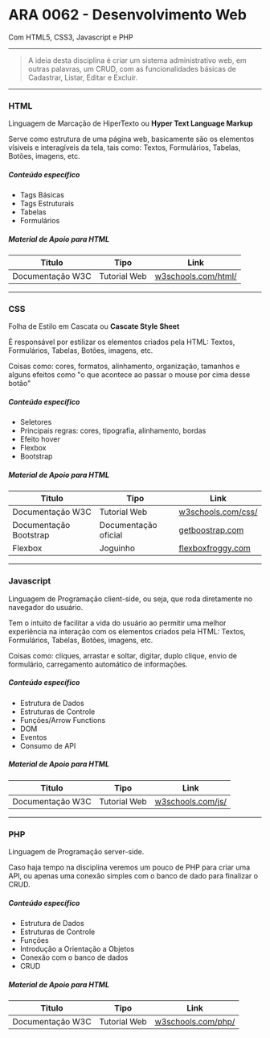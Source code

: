 # ARA 0062 - Desenvolvimento Web

Com HTML5, CSS3, Javascript e PHP

---

> A ideia desta disciplina é criar um sistema administrativo web, em outras palavras, um CRUD, com as funcionalidades básicas de Cadastrar, Listar, Editar e Excluir.

--- 
### HTML

Linguagem de Marcação de HiperTexto ou **Hyper Text Language Markup** 

Serve como estrutura de uma página web, basicamente são os elementos vísiveis e interagíveis da tela, tais como: Textos, Formulários, Tabelas, Botões, imagens, etc.

##### Conteúdo específico
* Tags Básicas
* Tags Estruturais
* Tabelas
* Formulários

##### Material de Apoio para HTML
<table>
<thead>
<tr>
<th>Titulo</th>
<th>Tipo</th>
<th>Link</th>
</tr>
</thead>
<tbody>
<tr>
<td>Documentação W3C</td>
<td>Tutorial Web</td>
<td><a href="https://www.w3schools.com/html/">w3schools.com/html/</a></td>
</tr>
</tbody>
</table>

--- 
### CSS

Folha de Estilo em Cascata ou **Cascate Style Sheet** 

É responsável por estilizar os elementos criados pela HTML: Textos, Formulários, Tabelas, Botões, imagens, etc.

Coisas como: cores, formatos, alinhamento, organização, tamanhos e alguns efeitos como "o que acontece ao passar o mouse por cima desse botão"

##### Conteúdo específico
* Seletores
* Principais regras: cores, tipografia, alinhamento, bordas
* Efeito hover
* Flexbox
* Bootstrap


##### Material de Apoio para HTML
<table>
<thead>
<tr>
<th>Titulo</th>
<th>Tipo</th>
<th>Link</th>
</tr>
</thead>
<tbody>
<tr>
<td>Documentação W3C</td>
<td>Tutorial Web</td>
<td><a href="https://www.w3schools.com/css/default.asp">w3schools.com/css/</a></td>
</tr>
<tr>
<td>Documentação Bootstrap</td>
<td>Documentação oficial</td>
<td><a href="https://getbootstrap.com/docs">getboostrap.com</a></td>
</tr>
<tr>
<td>Flexbox</td>
<td>Joguinho</td>
<td><a href="https://flexboxfroggy.com/">flexboxfroggy.com</a></td>
</tr>
</tbody>
</table>

---
### Javascript

Linguagem de Programação client-side, ou seja, que roda diretamente no navegador do usuário.

Tem o intuito de facilitar a vida do usuário ao permitir uma melhor experiência na interação com os elementos criados pela HTML: Textos, Formulários, Tabelas, Botões, imagens, etc.

Coisas como: cliques, arrastar e soltar, digitar, duplo clique, envio de formulário, carregamento automático de informações.

##### Conteúdo específico
- Estrutura de Dados
- Estruturas de Controle
- Funções/Arrow Functions
- DOM
- Eventos
- Consumo de API

##### Material de Apoio para HTML
<table>
<thead>
<tr>
<th>Titulo</th>
<th>Tipo</th>
<th>Link</th>
</tr>
</thead>
<tbody>
<tr>
<td>Documentação W3C</td>
<td>Tutorial Web</td>
<td><a href="https://www.w3schools.com/js/default.asp">w3schools.com/js/</a></td>
</tr>
</tbody>
</table>

---
### PHP

Linguagem de Programação server-side.

Caso haja tempo na disciplina veremos um pouco de PHP para criar uma API, ou apenas uma conexão simples com o banco de dado para finalizar o CRUD.

##### Conteúdo específico
- Estrutura de Dados
- Estruturas de Controle
- Funções
- Introdução a Orientação a Objetos
- Conexão com o banco de dados
- CRUD

##### Material de Apoio para HTML
<table>
<thead>
<tr>
<th>Titulo</th>
<th>Tipo</th>
<th>Link</th>
</tr>
</thead>
<tbody>
<tr>
<td>Documentação W3C</td>
<td>Tutorial Web</td>
<td><a href="https://www.w3schools.com/php/default.asp">w3schools.com/php/</a></td>
</tr>
</tbody>
</table>
